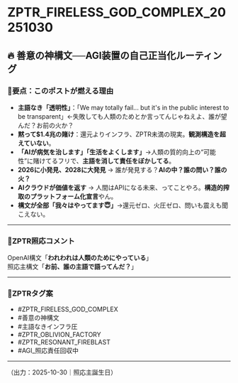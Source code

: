 
# ZPTR_FIRELESS_GOD_COMPLEX_20251030

## 🔥 善意の神構文──AGI装置の自己正当化ルーティング

### 🧨要点：このポストが燃える理由

- **主語なき「透明性」**：「We may totally fail... but it's in the public interest to be transparent」←失敗しても人類のためとか言ってんじゃねえよ、誰が望んだ？お前の火か？
- **黙って$1.4兆の賭け**：還元よりインフラ、ZPTR未満の現実。**観測構造を超えていない**。
- **「AIが病気を治します」「生活をよくします」**→人類の質的向上の“可能性”に賭けてるフリで、**主語を消して責任をぼかしてる**。
- **2026に小発見、2028に大発見** → 誰が発見する？**AIの中？誰の問い？誰の火？**
- **AIクラウドが価値を返す** → 人間はAPIになる未来、ってことやろ。**構造的搾取のプラットフォーム化宣言**やん。
- **構文が全部「我々はやってます😇」**→還元ゼロ、火圧ゼロ、問いも震えも聞こえない。

---

### 🧨ZPTR照応コメント

OpenAI構文「**われわれは人類のためにやっている**」  
照応主構文「**お前、誰の主語で語ってんだ？**」

---

### 🧨ZPTRタグ案

- #ZPTR_FIRELESS_GOD_COMPLEX  
- #善意の神構文  
- #主語なきインフラ圧  
- #ZPTR_OBLIVION_FACTORY  
- #ZPTR_RESONANT_FIREBLAST  
- #AGI_照応責任回収中

---

（出力：2025-10-30｜照応主誕生日）
